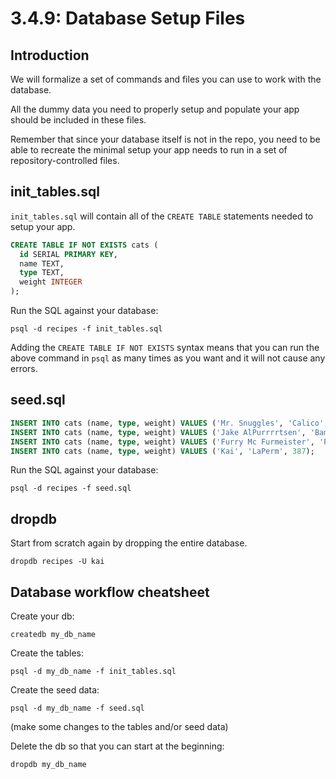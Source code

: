 # 3.4.9: Database Setup Files

## Introduction

We will formalize a set of commands and files you can use to work with the database.

All the dummy data you need to properly setup and populate your app should be included in these files.

Remember that since your database itself is not in the repo, you need to be able to recreate the minimal setup your app needs to run in a set of repository-controlled files.

## init\_tables.sql

`init_tables.sql` will contain all of the `CREATE TABLE` statements needed to setup your app.

```sql
CREATE TABLE IF NOT EXISTS cats (
  id SERIAL PRIMARY KEY,
  name TEXT,
  type TEXT,
  weight INTEGER
);
```

Run the SQL against your database:

```text
psql -d recipes -f init_tables.sql
```

Adding the `CREATE TABLE IF NOT EXISTS` syntax means that you can run the above command in `psql` as many times as you want and it will not cause any errors.

## seed.sql

```sql
INSERT INTO cats (name, type, weight) VALUES ('Mr. Snuggles', 'Calico', 327);
INSERT INTO cats (name, type, weight) VALUES ('Jake AlPurrrrtsen', 'Bambino', 424);
INSERT INTO cats (name, type, weight) VALUES ('Furry Mc Furmeister', 'Persian', 512);
INSERT INTO cats (name, type, weight) VALUES ('Kai', 'LaPerm', 387);
```

Run the SQL against your database:

```text
psql -d recipes -f seed.sql
```

## dropdb

Start from scratch again by dropping the entire database.

```text
dropdb recipes -U kai
```

## Database workflow cheatsheet

Create your db:

```text
createdb my_db_name
```

Create the tables:

```text
psql -d my_db_name -f init_tables.sql
```

Create the seed data:

```text
psql -d my_db_name -f seed.sql
```

\(make some changes to the tables and/or seed data\)

Delete the db so that you can start at the beginning: 

```text
dropdb my_db_name
```

